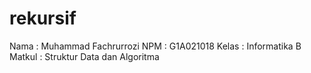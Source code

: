# rekursif
Nama : Muhammad Fachrurrozi
NPM : G1A021018
Kelas : Informatika B
Matkul : Struktur Data dan Algoritma
